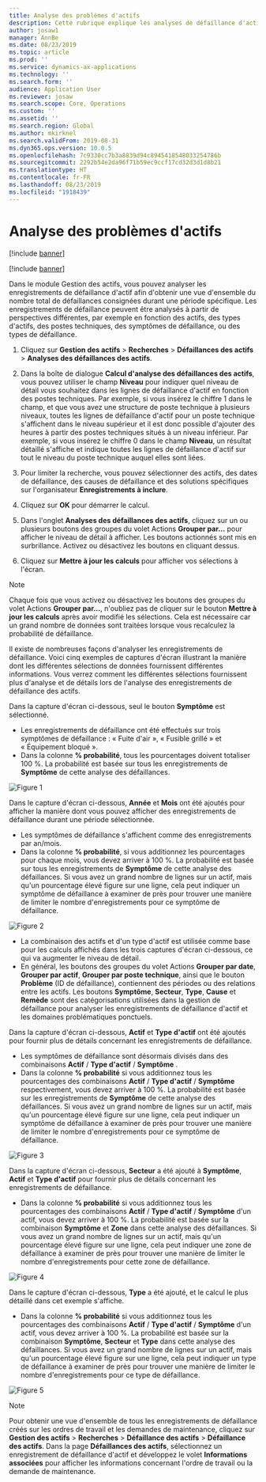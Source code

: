 ```yaml
---
title: Analyse des problèmes d'actifs
description: Cette rubrique explique les analyses de défaillance d'actif dans le module Gestion des actifs.
author: josaw1
manager: AnnBe
ms.date: 08/23/2019
ms.topic: article
ms.prod: ''
ms.service: dynamics-ax-applications
ms.technology: ''
ms.search.form: ''
audience: Application User
ms.reviewer: josaw
ms.search.scope: Core, Operations
ms.custom: ''
ms.assetid: ''
ms.search.region: Global
ms.author: mkirknel
ms.search.validFrom: 2019-08-31
ms.dyn365.ops.version: 10.0.5
ms.openlocfilehash: 7c9330cc7b3a8839d94c8945418548033254786b
ms.sourcegitcommit: 2292b54e2da96f71b59ec9ccf17cd32d3d1d8b21
ms.translationtype: HT
ms.contentlocale: fr-FR
ms.lasthandoff: 08/23/2019
ms.locfileid: "1918439"
---
```

# <a name="asset-fault-analysis"></a>Analyse des problèmes d'actifs

[!include [banner](../../includes/banner.md)]

[!include [banner](../../includes/preview-banner.md)]

Dans le module Gestion des actifs, vous pouvez analyser les enregistrements de défaillance d'actif afin d'obtenir une vue d'ensemble du nombre total de défaillances consignées durant une période spécifique. Les enregistrements de défaillance peuvent être analysés à partir de perspectives différentes, par exemple en fonction des actifs, des types d'actifs, des postes techniques, des symptômes de défaillance, ou des types de défaillance.

1. Cliquez sur **Gestion des actifs** > **Recherches** > **Défaillances des actifs** > **Analyses des défaillances des actifs**.

2. Dans la boîte de dialogue **Calcul d'analyse des défaillances des actifs**, vous pouvez utiliser le champ **Niveau** pour indiquer quel niveau de détail vous souhaitez dans les lignes de défaillance d'actif en fonction des postes techniques. Par exemple, si vous insérez le chiffre 1 dans le champ, et que vous avez une structure de poste technique à plusieurs niveaux, toutes les lignes de défaillance d'actif pour un poste technique s'affichent dans le niveau supérieur et il est donc possible d'ajouter des heures à partir des postes techniques situés à un niveau inférieur. Par exemple, si vous insérez le chiffre 0 dans le champ **Niveau**, un résultat détaillé s'affiche et indique toutes les lignes de défaillance d'actif sur tout le niveau du poste technique auquel elles sont liées.

3. Pour limiter la recherche, vous pouvez sélectionner des actifs, des dates de défaillance, des causes de défaillance et des solutions spécifiques sur l'organisateur **Enregistrements à inclure**.

4. Cliquez sur **OK** pour démarrer le calcul.

5. Dans l'onglet **Analyses des défaillances des actifs**, cliquez sur un ou plusieurs boutons des groupes du volet Actions **Grouper par…** pour afficher le niveau de détail à afficher. Les boutons actionnés sont mis en surbrillance. Activez ou désactivez les boutons en cliquant dessus.

6. Cliquez sur **Mettre à jour les calculs** pour afficher vos sélections à l'écran. 

>[!NOTE]
>Chaque fois que vous activez ou désactivez les boutons des groupes du volet Actions **Grouper par…**, n'oubliez pas de cliquer sur le bouton **Mettre à jour les calculs** après avoir modifié les sélections. Cela est nécessaire car un grand nombre de données sont traitées lorsque vous recalculez la probabilité de défaillance.

Il existe de nombreuses façons d'analyser les enregistrements de défaillance. Voici cinq exemples de captures d'écran illustrant la manière dont les différentes sélections de données fournissent différentes informations. Vous verrez comment les différentes sélections fournissent plus d'analyse et de détails lors de l'analyse des enregistrements de défaillance des actifs.

Dans la capture d'écran ci-dessous, seul le bouton **Symptôme** est sélectionné.

- Les enregistrements de défaillance ont été effectués sur trois symptômes de défaillance : « Fuite d'air », « Fusible grillé » et « Équipement bloqué ».  
- Dans la colonne **% probabilité**, tous les pourcentages doivent totaliser 100 %. La probabilité est basée sur tous les enregistrements de **Symptôme** de cette analyse des défaillances.

![Figure 1](media/06-controlling-and-reporting.png)


Dans le capture d'écran ci-dessous, **Année** et **Mois** ont été ajoutés pour afficher la manière dont vous pouvez afficher des enregistrements de défaillance durant une période sélectionnée.

- Les symptômes de défaillance s'affichent comme des enregistrements par an/mois.  
- Dans la colonne **% probabilité**, si vous additionnez les pourcentages pour chaque mois, vous devez arriver à 100 %. La probabilité est basée sur tous les enregistrements de **Symptôme** de cette analyse des défaillances. Si vous avez un grand nombre de lignes sur un actif, mais qu'un pourcentage élevé figure sur une ligne, cela peut indiquer un symptôme de défaillance à examiner de près pour trouver une manière de limiter le nombre d'enregistrements pour ce symptôme de défaillance.

![Figure 2](media/07-controlling-and-reporting.png)


- La combinaison des actifs et d'un type d'actif est utilisée comme base pour les calculs affichés dans les trois captures d'écran ci-dessous, ce qui va augmenter le niveau de détail.  
- En général, les boutons des groupes du volet Actions **Grouper par date**, **Grouper par actif**, **Grouper par poste technique**, ainsi que le bouton **Problème** (ID de défaillance), contiennent des périodes ou des relations entre les actifs. Les boutons **Symptôme**, **Secteur**, **Type**, **Cause** et **Remède** sont des catégorisations utilisées dans la gestion de défaillance pour analyser les enregistrements de défaillance d'actif et les domaines problématiques ponctuels.  

Dans la capture d'écran ci-dessous, **Actif** et **Type d'actif** ont été ajoutés pour fournir plus de détails concernant les enregistrements de défaillance.

- Les symptômes de défaillance sont désormais divisés dans des combinaisons **Actif** / **Type d'actif** / **Symptôme** .  
- Dans la colonne **% probabilité** si vous additionnez tous les pourcentages des combinaisons **Actif** / **Type d'actif** / **Symptôme** respectivement, vous devez arriver à 100 %. La probabilité est basée sur les enregistrements de **Symptôme** de cette analyse des défaillances. Si vous avez un grand nombre de lignes sur un actif, mais qu'un pourcentage élevé figure sur une ligne, cela peut indiquer un symptôme de défaillance à examiner de près pour trouver une manière de limiter le nombre d'enregistrements pour ce symptôme de défaillance.

![Figure 3](media/08-controlling-and-reporting.png)


Dans la capture d'écran ci-dessous, **Secteur** a été ajouté à **Symptôme**, **Actif** et **Type d'actif** pour fournir plus de détails concernant les enregistrements de défaillance.

- Dans la colonne **% probabilité** si vous additionnez tous les pourcentages des combinaisons **Actif** / **Type d'actif** / **Symptôme** d'un actif, vous devez arriver à 100 %. La probabilité est basée sur la combinaison **Symptôme** et **Zone** dans cette analyse des défaillances. Si vous avez un grand nombre de lignes sur un actif, mais qu'un pourcentage élevé figure sur une ligne, cela peut indiquer une zone de défaillance à examiner de près pour trouver une manière de limiter le nombre d'enregistrements pour cette zone de défaillance.  

![Figure 4](media/09-controlling-and-reporting.png)


Dans le capture d'écran ci-dessous, **Type** a été ajouté, et le calcul le plus détaillé dans cet exemple s'affiche.
 
- Dans la colonne **% probabilité** si vous additionnez tous les pourcentages des combinaisons **Actif** / **Type d'actif** / **Symptôme** d'un actif, vous devez arriver à 100 %. La probabilité est basée sur la combinaison **Symptôme**, **Secteur** et **Type** dans cette analyse des défaillances. Si vous avez un grand nombre de lignes sur un actif, mais qu'un pourcentage élevé figure sur une ligne, cela peut indiquer un type de défaillance à examiner de près pour trouver une manière de limiter le nombre d'enregistrements pour ce type de défaillance.

![Figure 5](media/10-controlling-and-reporting.png)


>[!NOTE]
>Pour obtenir une vue d'ensemble de tous les enregistrements de défaillance créés sur les ordres de travail et les demandes de maintenance, cliquez sur **Gestion des actifs** > **Recherches** > **Défaillance des actifs** > **Défaillance des actifs**. Dans la page **Défaillances des actifs**, sélectionnez un enregistrement de défaillance d'actif et développez le volet **Informations associées** pour afficher les informations concernant l'ordre de travail ou la demande de maintenance.

